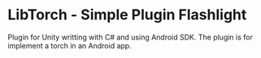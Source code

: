 # LibTorch - Simple Plugin Flashlight
Plugin for Unity writting with C# and using Android SDK. The plugin is for implement a torch in an Android app.
